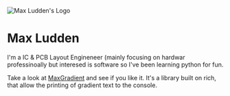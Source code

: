 ![Max Ludden's Logo](https://github.com/maxludden/maxludden/assets/51646468/dff29293-4afb-40a5-8e1a-275108898845)

# Max Ludden

I'm a IC & PCB Layout Engineneer (mainly focusing on hardwar professinoally but interesed is software so I've been learning python for fun.

Take a look at [MaxGradient](https://GitHub.com/maxludden/maxgradient) and see if you like it. It's a library built on rich, that allow the printing of gradient text to the console.

<!--![MaxLogo](https://github.com/maxludden/maxludden/assets/51646468/dff29293-4afb-40a5-8e1a-275108898845)-->
